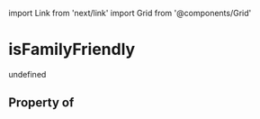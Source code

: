import Link from 'next/link'
import Grid from '@components/Grid'

# isFamilyFriendly

undefined

## Property of



